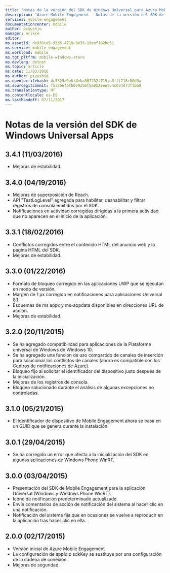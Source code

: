 ```yaml
---
title: "Notas de la versión del SDK de Windows Universal para Azure Mobile Engagement | Microsoft Docs"
description: "Azure Mobile Engagement - Notas de la versión del SDK de Windows Universal Apps"
services: mobile-engagement
documentationcenter: mobile
author: piyushjo
manager: erikre
editor: 
ms.assetid: de938ce5-93d5-4218-9e33-10eef102bd61
ms.service: mobile-engagement
ms.workload: mobile
ms.tgt_pltfrm: mobile-windows-store
ms.devlang: dotnet
ms.topic: article
ms.date: 11/03/2016
ms.author: piyushjo
ms.openlocfilehash: dc5529a9e8f4eba867732f719ca8fff718c00d5a
ms.sourcegitcommit: f537befafb079256fba0529ee554c034d73f36b0
ms.translationtype: MT
ms.contentlocale: es-ES
ms.lasthandoff: 07/11/2017
---
```

# <a name="windows-universal-apps-sdk-release-notes"></a>Notas de la versión del SDK de Windows Universal Apps
## <a name="341-11032016"></a>3.4.1 (11/03/2016)

* Mejoras de estabilidad.

## <a name="340-04192016"></a>3.4.0 (04/19/2016)
* Mejoras de superposición de Reach.
* API "TestLogLevel" agregada para habilitar, deshabilitar y filtrar registros de consola emitidos por el SDK.
* Notificaciones en actividad corregidas dirigidas a la primera actividad que no aparecen en el inicio de la aplicación.

## <a name="331-02182016"></a>3.3.1 (18/02/2016)
* Conflictos corregidos entre el contenido HTML del anuncio web y la página HTML del SDK.
* Mejoras de estabilidad.

## <a name="330-01222016"></a>3.3.0 (01/22/2016)
* Formato de bloqueo corregido en las aplicaciones UWP que se ejecutan en modo de versión.
* Margen de 1 px corregido en notificaciones para aplicaciones Universal 8.1.
* Esquemas de ms appx y ms-appdata disponibles en direcciones URL de acción.
* Mejoras de estabilidad.

## <a name="320-11202015"></a>3.2.0 (20/11/2015)
* Se ha agregado compatibilidad para aplicaciones de la Plataforma universal de Windows de Windows 10.
* Se ha agregado una función de uso compartido de canales de inserción para solucionar los conflictos de canales (ahora es compatible con los Centros de notificaciones de Azure).
* Bloqueo fijo al solicitar el identificador del dispositivo justo después de la inicialización.
* Mejoras de los registros de consola.
* Bloqueo solucionado durante el análisis de algunas excepciones no controladas.

## <a name="310-05212015"></a>3.1.0 (05/21/2015)
* El identificador de dispositivo de Mobile Engagement ahora se basa en un GUID que se genera durante la instalación.

## <a name="301-04292015"></a>3.0.1 (29/04/2015)
* Se ha corregido un error que afecta a la inicialización del SDK en algunas aplicaciones de Windows Phone WinRT.

## <a name="300-04032015"></a>3.0.0 (03/04/2015)
* Presentación del SDK de Mobile Engagement para la aplicación Universal (Windows y Windows Phone WinRT).
* Icono de notificación predeterminado actualizado.
* Envíe comentarios de acción de notificación del sistema al hacer clic en una notificación.
* Notificación del sistema fija que en ocasiones se vuelve a reproducir en la aplicación tras hacer clic en ella.

## <a name="200-02172015"></a>2.0.0 (02/17/2015)
* Versión inicial de Azure Mobile Engagement
* La configuración de appId o sdkKey se sustituye por una configuración de la cadena de conexión.
* Mejoras de seguridad.

